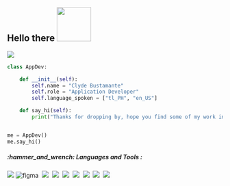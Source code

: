 <h2>
  Hello there
  <img src="https://raw.githubusercontent.com/innng/innng/master/assets/kyubey.gif" width="80px"/>
</h2>

  <img src="https://komarev.com/ghpvc/?username=your-github-username&style=flat-square&color=blueviolet" />
  
```python
class AppDev:

    def __init__(self):
        self.name = "Clyde Bustamante"
        self.role = "Application Developer"
        self.language_spoken = ["tl_PH", "en_US"]

    def say_hi(self):
        print("Thanks for dropping by, hope you find some of my work interesting.")


me = AppDev()
me.say_hi()
```
<h5>
:hammer_and_wrench: Languages and Tools :
</h5>

<div>
  <img src="https://img.shields.io/badge/Platform-Xamarin-3498DB?logo=xamarin&logoColor=white"/>
   <img src="https://img.shields.io/badge/Tools-Figma-F24E1E?logo=figma&logoColor=white" title="Figma" alt="figma" />&nbsp;
  <img src="https://img.shields.io/badge/Tools-Flutter-02569B?logo=flutter&logoColor=white"/>&nbsp;
  <img src="https://img.shields.io/badge/Style-CSS3-0074D9?logo=css3&logoColor=white"/>&nbsp;
  <img src="https://img.shields.io/badge/Code-HTML5-E34F26?logo=html5&logoColor=white"/>&nbsp;
  <img src="https://img.shields.io/badge/Code-JavaScript-8A2BE2?logo=javascript&logoColor=F7DF1E"/>&nbsp;
  <img src="https://img.shields.io/badge/Service-Firebase-FFA000?logo=firebase&logoColor=white"/>&nbsp;
  <img src="https://img.shields.io/badge/Tools-MySQL-4479A1?logo=mysql&logoColor=white"/>&nbsp;
  <image src="https://img.shields.io/badge/OS-Window-0078D6?logo=windows&logoColor=white">
</div>


